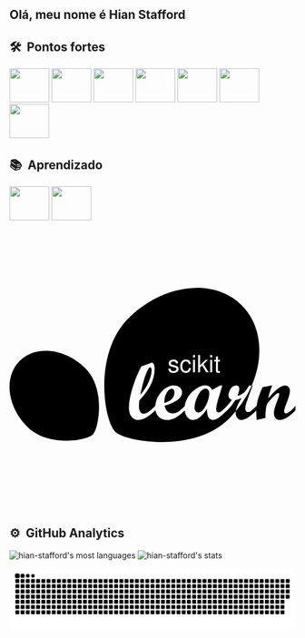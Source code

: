 <h2> Olá, meu nome é Hian Stafford</h2>


## 🛠 &nbsp;Pontos fortes                                                                                                                                      
<img alling="center" height="60" width="70" src="https://cdn.jsdelivr.net/gh/devicons/devicon/icons/vscode/vscode-original-wordmark.svg" />                               <img alling="center" height="60" width="70" src="https://cdn.jsdelivr.net/gh/devicons/devicon/icons/python/python-original-wordmark.svg" />                       <img alling="center" height="60" width="70" src="https://cdn.jsdelivr.net/gh/devicons/devicon/icons/jupyter/jupyter-original-wordmark.svg" />                     <img alling="center" height="60" width="70" src="https://cdn.jsdelivr.net/gh/devicons/devicon/icons/html5/html5-original-wordmark.svg" />                         <img alling="center" height="60" width="70" src="https://cdn.jsdelivr.net/gh/devicons/devicon/icons/pandas/pandas-original-wordmark.svg"/>
        <img alling="center" height="60" width="70" src="https://cdn.jsdelivr.net/gh/devicons/devicon/icons/github/github-original-wordmark.svg" />
         <img alling="center" height="60" width="70" src="https://cdn.jsdelivr.net/gh/devicons/devicon/icons/numpy/numpy-original-wordmark.svg" />
         
        
          
## 📚 &nbsp;Aprendizado
<img alling="center" height="60" width="70" src="https://cdn.jsdelivr.net/gh/devicons/devicon/icons/kaggle/kaggle-original-wordmark.svg" />                               <img alling="center" height="60" width="70" src="https://cdn.jsdelivr.net/gh/devicons/devicon/icons/git/git-original-wordmark.svg" />          
<svg role="img" viewBox="0 0 24 24" xmlns="http://www.w3.org/2000/svg"><title>scikit-learn</title><path d="M15.601 5.53c-1.91.035-3.981.91-5.63 2.56-2.93 2.93-2.083 8.53-1.088 9.525.805.804 6.595 1.843 9.526-1.088a9.74 9.74 0 0 0 .584-.643c.043-.292.205-.66.489-1.106a1.848 1.848 0 0 1-.537.176c-.144.265-.37.55-.676.855-.354.335-.607.554-.76.656a.795.795 0 0 1-.437.152c-.35 0-.514-.308-.494-.924-.22.316-.425.549-.612.7a.914.914 0 0 1-.578.224c-.194 0-.36-.09-.496-.273a1.03 1.03 0 0 1-.193-.507 4.016 4.016 0 0 1-.726.583c-.224.132-.47.197-.74.197-.3 0-.543-.096-.727-.288a.978.978 0 0 1-.257-.524v.004c-.3.276-.564.48-.79.611a1.295 1.295 0 0 1-.649.197.693.693 0 0 1-.571-.275c-.145-.183-.218-.43-.218-.739 0-.464.101-1.02.302-1.67.201-.65.445-1.25.733-1.797l.842-.312a.21.21 0 0 1 .06-.013c.063 0 .116.047.157.14.04.095.061.221.061.38 0 .451-.104.888-.312 1.31-.207.422-.532.873-.974 1.352-.018.23-.027.388-.027.474 0 .193.036.345.106.458.071.113.165.169.282.169a.71.71 0 0 0 .382-.13c.132-.084.333-.26.602-.523.028-.418.187-.798.482-1.142.324-.38.685-.569 1.08-.569.206 0 .37.054.494.16a.524.524 0 0 1 .186.417c0 .458-.486.829-1.459 1.114.088.43.32.646.693.646a.807.807 0 0 0 .417-.117c.129-.076.321-.243.575-.497.032-.252.118-.495.259-.728.182-.3.416-.544.701-.73.285-.185.537-.278.756-.278.276 0 .47.127.58.381l.677-.374h.186l-.292.971c-.15.488-.226.823-.226 1.004 0 .19.067.285.202.285.086 0 .181-.045.285-.137.104-.092.25-.232.437-.42v.001c.143-.155.274-.32.392-.494-.19-.084-.285-.21-.285-.375 0-.17.058-.352.174-.545.116-.194.275-.29.479-.29.172 0 .258.088.258.265 0 .139-.05.338-.149.596.367-.04.687-.32.961-.842l.228-.01c1.059-2.438.828-5.075-.83-6.732-1.019-1.02-2.408-1.5-3.895-1.471zm4.725 8.203a8.938 8.938 0 0 1-1.333 2.151 1.09 1.09 0 0 0-.012.147c0 .168.047.309.14.423.092.113.206.17.34.17.296 0 .714-.264 1.254-.787-.001.04-.003.08-.003.121 0 .146.012.368.036.666l.733-.172c0-.2.003-.357.01-.474.01-.157.033-.33.066-.517.02-.11.07-.216.152-.315l.186-.216a5.276 5.276 0 0 1 .378-.397c.062-.055.116-.099.162-.13a.26.26 0 0 1 .123-.046c.055 0 .083.035.083.106 0 .07-.052.236-.156.497-.194.486-.292.848-.292 1.084 0 .175.046.314.136.418a.45.45 0 0 0 .358.155c.365 0 .803-.269 1.313-.808v-.381c-.361.426-.623.64-.784.64-.109 0-.163-.067-.163-.2 0-.1.065-.316.195-.65.19-.486.285-.836.285-1.048a.464.464 0 0 0-.112-.319.36.36 0 0 0-.282-.127c-.165 0-.354.077-.567.233-.213.156-.5.436-.863.84.053-.262.165-.622.335-1.08l-.809.156a6.54 6.54 0 0 0-.399 1.074c-.04.156-.07.316-.092.48a7.447 7.447 0 0 1-.49.45.38.38 0 0 1-.229.08.208.208 0 0 1-.174-.082.352.352 0 0 1-.064-.222c0-.1.019-.214.056-.343.038-.13.12-.373.249-.731l.308-.849zm-17.21-2.927c-.863-.016-1.67.263-2.261.854-1.352 1.352-1.07 3.827.631 5.527 1.7 1.701 4.95 1.21 5.527.632.467-.466 1.07-3.827-.631-5.527-.957-.957-2.158-1.465-3.267-1.486zm12.285.358h.166v.21H15.4zm.427 0h.166v.865l.46-.455h.195l-.364.362.428.684h-.198l-.357-.575-.164.166v.41h-.166zm1.016 0h.166v.21h-.166zm.481.122h.166v.288h.172v.135h-.172v.717c0 .037.006.062.02.075.012.013.037.02.074.02a.23.23 0 0 0 .078-.01v.141a.802.802 0 0 1-.136.014.23.23 0 0 1-.15-.043.15.15 0 0 1-.052-.123v-.79h-.141v-.136h.141zm-3.562.258c.081 0 .15.012.207.038.057.024.1.061.13.11s.045.106.045.173h-.176c-.006-.111-.075-.167-.208-.167a.285.285 0 0 0-.164.041.134.134 0 0 0-.06.117c0 .035.015.065.045.088.03.024.08.044.15.06l.16.039a.47.47 0 0 1 .224.105c.047.046.07.108.07.186a.3.3 0 0 1-.052.175.327.327 0 0 1-.152.116.585.585 0 0 1-.226.041c-.136 0-.24-.03-.309-.088-.069-.059-.105-.149-.109-.269h.176c.004.037.01.065.017.084a.166.166 0 0 0 .034.054c.044.043.112.065.204.065a.31.31 0 0 0 .177-.045.139.139 0 0 0 .067-.119.116.116 0 0 0-.038-.09.287.287 0 0 0-.124-.055l-.156-.038a1.248 1.248 0 0 1-.159-.05.359.359 0 0 1-.098-.061.22.22 0 0 1-.058-.083.32.32 0 0 1-.016-.108c0-.096.036-.174.109-.232a.45.45 0 0 1 .29-.087zm1.035 0a.46.46 0 0 1 .202.043.351.351 0 0 1 .187.212.577.577 0 0 1 .023.126h-.168a.256.256 0 0 0-.078-.168.242.242 0 0 0-.17-.06.248.248 0 0 0-.155.05.306.306 0 0 0-.1.144.662.662 0 0 0-.034.224.58.58 0 0 0 .035.214.299.299 0 0 0 .101.135.261.261 0 0 0 .157.048c.142 0 .227-.084.256-.252h.167a.519.519 0 0 1-.065.22.35.35 0 0 1-.146.138.464.464 0 0 1-.216.048.448.448 0 0 1-.246-.066.441.441 0 0 1-.161-.192.703.703 0 0 1-.057-.293c0-.085.01-.163.032-.233a.522.522 0 0 1 .095-.182.403.403 0 0 1 .15-.117.453.453 0 0 1 .191-.04zm.603.03h.166v1.046H15.4zm1.443 0h.166v1.046h-.166zm-5.05.618c-.08 0-.2.204-.356.611-.155.407-.308.977-.459 1.71.281-.312.509-.662.683-1.05.175-.387.262-.72.262-.999a.455.455 0 0 0-.036-.197c-.025-.05-.056-.075-.093-.075zm4.662 1.797c-.221 0-.431.188-.629.563-.197.376-.296.722-.296 1.038 0 .12.029.216.088.29a.273.273 0 0 0 .223.111c.221 0 .43-.188.625-.565.196-.377.294-.725.294-1.043a.457.457 0 0 0-.083-.29.269.269 0 0 0-.222-.104zm-2.848.007c-.146 0-.285.11-.417.333-.133.222-.2.51-.2.866.566-.159.849-.452.849-.881 0-.212-.077-.318-.232-.318Z"/></svg>
          

## ⚙️ &nbsp;GitHub Analytics

<p align="left">
<img width="300" src="https://github-readme-stats.vercel.app/api/top-langs/?username=hian-stafford&langs_count=8&theme=vision-friendly-dark" alt="hian-stafford's most languages"/>
<img width="400" src="https://github-readme-stats.vercel.app/api?username=hian-stafford&show_icons=true&theme=vision-friendly-dark" alt="hian-stafford's stats"/>
</p>


   ![Snake animation](https://github.com/Hian-Stafford/Hian-Stafford/blob/output/github-contribution-grid-snake.svg)
<br><br>
